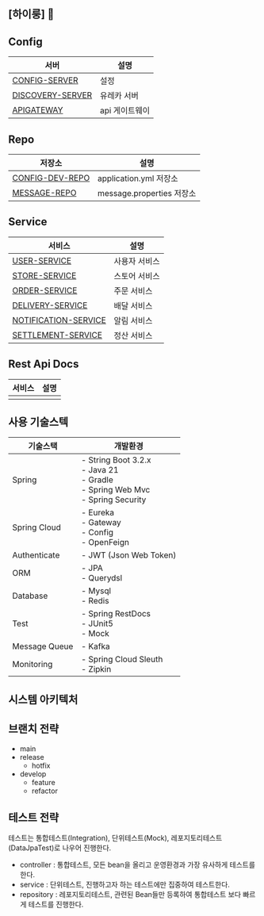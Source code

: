 ## [하이룽] 👋

<!--


**Here are some ideas to get you started:**

🙋‍♀️ A short introduction - what is your organization all about?
🌈 Contribution guidelines - how can the community get involved?
👩‍💻 Useful resources - where can the community find your docs? Is there anything else the community should know?
🍿 Fun facts - what does your team eat for breakfast?
🧙 Remember, you can do mighty things with the power of [Markdown](https://docs.github.com/github/writing-on-github/getting-started-with-writing-and-formatting-on-github/basic-writing-and-formatting-syntax)
-->

<!-- ## Client Server
| 서버 | 설명 |
| --- | --- |
| [JEEOK-CLIENT-VUE](https://github.com/heechul90/project-jeeok/tree/main/jeeok-client-vue) | Front end 서버 |

## API Gateway Server
| 서버 | 설명 |
| --- | --- |
| [APIGATEWAY-SERVER](https://github.com/heechul90/project-jeeok/tree/main/apigateway-server) | 모든 요청을 통과하는 API 라우팅 서버 |

## Config Server
| 서버 | 설명 |
| --- | --- |
| [CONFIG-SERVER](https://github.com/heechul90/project-jeeok/tree/main/config-server) | 각 서버의 application.yml을 관리하는 서버 |
-->

## Config
| 서버 | 설명 |
| --- | --- |
| [CONFIG-SERVER](https://github.com/woorinpang/config-server) | 설정 |
| [DISCOVERY-SERVER](https://github.com/woorinpang/discovery-server) | 유레카 서버 |
| [APIGATEWAY](https://github.com/woorinpang/apigateway) | api 게이트웨이 |

## Repo
| 저장소 | 설명 |
| --- | --- |
| [CONFIG-DEV-REPO](https://github.com/woorinpang/config-repo) | application.yml 저장소 |
| [MESSAGE-REPO](https://github.com/woorinpang/messages-repo) | message.properties 저장소 |


## Service
| 서비스 | 설명 |
| --- | --- |
| [USER-SERVICE](https://github.com/woorinpang/user-service) | 사용자 서비스 |
| [STORE-SERVICE](https://github.com/woorinpang/store-service) | 스토어 서비스 |
| [ORDER-SERVICE](https://github.com/woorinpang/order-service) | 주문 서비스 |
| [DELIVERY-SERVICE]() | 배달 서비스 |
| [NOTIFICATION-SERVICE]() | 알림 서비스 | 
| [SETTLEMENT-SERVICE](https://github.com/woorinpang/settlement-service) | 정산 서비스 | 

## Rest Api Docs
| 서비스 | 설명 |
| --- | --- |
|  |  |

## 사용 기술스텍
| 기술스택 | 개발환경 |
| --- | --- |
| Spring | - String Boot 3.2.x </br> - Java 21 </br> - Gradle </br> - Spring Web Mvc </br> - Spring Security |
| Spring Cloud | - Eureka </br> - Gateway </br> - Config </br> - OpenFeign |
| Authenticate | - JWT (Json Web Token) |
| ORM | - JPA </br> - Querydsl |
| Database | - Mysql </br> - Redis |
| Test | - Spring RestDocs </br> - JUnit5 </br> - Mock |
| Message Queue | - Kafka |
| Monitoring | - Spring Cloud Sleuth </br> - Zipkin |


## 시스템 아키텍처

## 브랜치 전략
- main
- release
  - hotfix
- develop
  - feature
  - refactor

## 테스트 전략
테스트는 통합테스트(Integration), 단위테스트(Mock), 레포지토리테스트(DataJpaTest)로 나우어 진행한다.
- controller : 통합테스트, 모든 bean을 올리고 운영환경과 가장 유사하게 테스트를 한다.
- service : 단위테스트, 진행하고자 하는 테스트에만 집중하여 테스트한다.
- repository : 레포지토리테스트, 관련된 Bean들만 등록하여 통합테스트 보다 빠르게 테스트를 진행한다.

  
